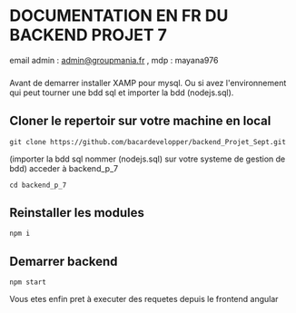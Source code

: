 # DOCUMENTATION EN FR DU BACKEND PROJET 7
email admin : admin@groupmania.fr , mdp : mayana976
### 
Avant de demarrer installer XAMP pour mysql.
Ou si avez l'environnement qui peut tourner une bdd sql et importer la bdd (nodejs.sql).
## Cloner le repertoir sur votre machine en local
```
git clone https://github.com/bacardevelopper/backend_Projet_Sept.git
```
(importer la bdd sql nommer (nodejs.sql) sur votre systeme de gestion de bdd)
acceder à backend_p_7
```
cd backend_p_7
```

## Reinstaller les modules
```
npm i
```
## Demarrer backend
```
npm start
```
Vous etes enfin pret à executer des requetes depuis le frontend angular
